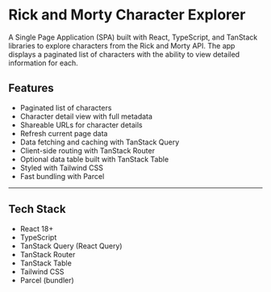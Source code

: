 # Rick and Morty Character Explorer

A Single Page Application (SPA) built with React, TypeScript, and TanStack libraries to explore characters from the Rick and Morty API. The app displays a paginated list of characters with the ability to view detailed information for each.


## Features

- Paginated list of characters
- Character detail view with full metadata
- Shareable URLs for character details
- Refresh current page data
- Data fetching and caching with TanStack Query
- Client-side routing with TanStack Router
- Optional data table built with TanStack Table
- Styled with Tailwind CSS
- Fast bundling with Parcel

---

## Tech Stack

- React 18+
- TypeScript
- TanStack Query (React Query)
- TanStack Router
- TanStack Table
- Tailwind CSS
- Parcel (bundler)


